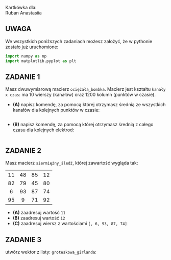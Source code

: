 Kartkówka dla:  
Ruban Anastasiia

## UWAGA
We wszystkich poniższych zadaniach możesz założyć, że w pythonie zostało już uruchomione:
```python
import numpy as np
import matplotlib.pyplot as plt
```

## ZADANIE 1  

Masz dwuwymiarową macierz `ociężała_bombka`. Macierz jest kształtu `kanały x czas`: ma 10 wierszy (kanałów) oraz 1200 kolumn (punktów w czasie).
* **(A)** napisz komendę, za pomocą której otrzymasz średnią ze wszystkich kanałów dla kolejnych punktów w czasie:
```

```
* **(B)** napisz komendę, za pomocą której otrzymasz średnią z całego czasu dla kolejnych elektrod:
```

```

## ZADANIE 2  

Masz macierz `siermiężny_śledź`, której zawartość wygląda tak:
<table>
<tr>
<td align="center"> 11 </td>
<td align="center"> 48 </td>
<td align="center"> 85 </td>
<td align="center"> 12 </td>
</tr>
<tr>
<td align="center"> 82 </td>
<td align="center"> 79 </td>
<td align="center"> 45 </td>
<td align="center"> 80 </td>
</tr>
<tr>
<td align="center"> 6 </td>
<td align="center"> 93 </td>
<td align="center"> 87 </td>
<td align="center"> 74 </td>
</tr>
<tr>
<td align="center"> 95 </td>
<td align="center"> 9 </td>
<td align="center"> 71 </td>
<td align="center"> 92 </td>
</tr>
</table>

* **(A)** zaadresuj wartość `11`
* **(B)** zaadresuj wartość `12`
* **(C)** zaadresuj wiersz z wartościami `[, 6, 93, 87, 74]`

## ZADANIE 3  

utwórz wektor z listy: `groteskowa_girlanda`:
```

```

